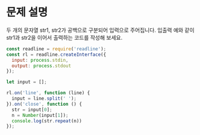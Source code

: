# 문제 설명

두 개의 문자열 str1, str2가 공백으로 구분되어 입력으로 주어집니다.
입출력 예와 같이 str1과 str2을 이어서 출력하는 코드를 작성해 보세요.

``` javascript
const readline = require('readline');
const rl = readline.createInterface({
  input: process.stdin,
  output: process.stdout
});

let input = [];

rl.on('line', function (line) {
  input = line.split(' ');
}).on('close', function () {
  str = input[0];
  n = Number(input[1]);
  console.log(str.repeat(n))
});
```